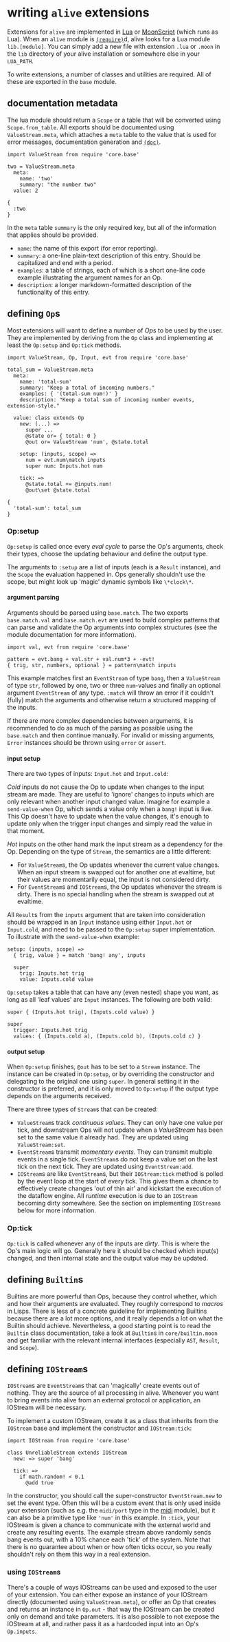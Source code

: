 # writing `alive` extensions

Extensions for `alive` are implemented in [Lua][lua] or [MoonScript][moonscript]
(which runs as Lua). When an `alive` module is [`(require)`][builtins-req]d,
alive looks for a Lua module `lib.[module]`. You can simply add a new file with
extension `.lua` or `.moon` in the `lib` directory of your alive installation or
somewhere else in your `LUA_PATH`.

To write extensions, a number of classes and utilities are required. All of
these are exported in the `base` module.

## documentation metadata
The lua module should return a `Scope` or a table that will be converted using
`Scope.from_table`. All exports should be documented using `ValueStream.meta`,
which attaches a `meta` table to the value that is used for error messages,
documentation generation and [`(doc)`][builtins-doc].

    import ValueStream from require 'core.base'

    two = ValueStream.meta
      meta:
        name: 'two'
        summary: "the number two"
      value: 2

    {
      :two
    }

In the `meta` table `summary` is the only required key, but all of the
information that applies should be provided.

- `name`: the name of this export (for error reporting).
- `summary`: a one-line plain-text description of this entry. Should be
  capitalized and end with a period.
- `examples`: a table of strings, each of which is a short one-line code
  example illustrating the argument names for an Op.
- `description`: a longer markdown-formatted description of the functionality
  of this entry.

## defining `Op`s
Most extensions will want to define a number of *Op*s to be used by the user.
They are implemented by deriving from the `Op` class and implementing at least
the `Op:setup` and `Op:tick` methods.

    import ValueStream, Op, Input, evt from require 'core.base'

    total_sum = ValueStream.meta
      meta:
        name: 'total-sum'
        summary: "Keep a total of incoming numbers."
        examples: { '(total-sum num!)' }
        description: "Keep a total sum of incoming number events, extension-style."

      value: class extends Op
        new: (...) =>
          super ...
          @state or= { total: 0 }
          @out or= ValueStream 'num', @state.total

        setup: (inputs, scope) =>
          num = evt.num\match inputs
          super num: Inputs.hot num

        tick: =>
          @state.total += @inputs.num!
          @out\set @state.total

    {
      'total-sum': total_sum
    }

### Op:setup
`Op:setup` is called once every *eval cycle* to parse the Op's arguments, check
their types, choose the updating behaviour and define the output type.

The arguments to `:setup` are a list of inputs (each is a `Result` instance),
and the `Scope` the evaluation happened in. Ops generally shouldn't use the
scope, but might look up 'magic' dynamic symbols like `\*clock\*`.

#### argument parsing
Arguments should be parsed using `base.match`. The two exports `base.match.val`
and `base.match.evt` are used to build complex patterns that can parse and
validate the Op arguments into complex structures (see the module documentation
for more information).

    import val, evt from require 'core.base'

    pattern = evt.bang + val.str + val.num*3 + -evt!
    { trig, str, numbers, optional } = pattern\match inputs

This example matches first an `EventStream` of type `bang`, then a `ValueStream`
of type `str`, followed by one, two or three `num`-values and finally an
optional argument `EventStream` of any type. `:match` will throw an error if it
couldn't (fully) match the arguments and otherwise return a structured mapping
of the inputs.

If there are more complex dependencies between arguments, it is recommended to
do as much of the parsing as possible using the `base.match` and then continue
manually. For invalid or missing arguments, `Error` instances should be thrown
using `error` or `assert`.

#### input setup
There are two types of inputs: `Input.hot` and `Input.cold`:

*Cold* inputs do not cause the Op to update when changes to the input stream
are made. They are useful to 'ignore' changes to inputs which are only relevant
when another input changed value. Imagine for example a `send-value-when` Op,
which sends a value only when a `bang!` input is live. This Op doesn't have to
update when the value changes, it's enough to update only when the trigger
input changes and simply read the value in that moment.

*Hot* inputs on the other hand mark the input stream as a dependency for the
Op. Depending on the type of `Stream`, the semantics are a little different:

- For `ValueStream`s, the Op updates whenever the current value changes. When
  an input stream is swapped out for another one at evaltime, but their values
  are momentarily equal, the input is not considered dirty.
- For `EventStream`s and `IOStream`s, the Op updates whenever the stream is
  dirty. There is no special handling when the stream is swapped out at
  evaltime.

All `Result`s from the `inputs` argument that are taken into consideration
should be wrapped in an `Input` instance using either `Input.hot` or
`Input.cold`, and need to be passed to the `Op:setup` super implementation.
To illustrate with the `send-value-when` example:

    setup: (inputs, scope) =>
      { trig, value } = match 'bang! any', inputs

      super
        trig: Inputs.hot trig
        value: Inputs.cold value

`Op:setup` takes a table that can have any (even nested) shape you want, as
long as all 'leaf values' are `Input` instances. The following are both valid:

    super { (Inputs.hot trig), (Inputs.cold value) }

    super
      trigger: Inputs.hot trig
      values: { (Inputs.cold a), (Inputs.cold b), (Inputs.cold c) }

#### output setup
When `Op:setup` finishes, `@out` has to be set to a `Stream` instance. The
instance can be created in `Op:setup`, or by overriding the constructor and
delegating to the original one using `super`. In general setting it in the
constructor is preferred, and it is only moved to `Op:setup` if the output
type depends on the arguments received.

There are three types of `Stream`s that can be created:

- `ValueStream`s track *continuous values*. They can only have one value per
  tick, and downstream Ops will not update when a *ValueStream* has been set
  to the same value it already had. They are updated using `ValueStream:set`.
- `EventStream`s transmit *momentary events*. They can transmit multiple events
  in a single tick. `EventStream`s do not keep a value set on the last tick on
  the next tick. They are updated using `EventStream:add`.
- `IOStream`s are like `EventStream`s, but their `IOStream:tick` method is
  polled by the event loop at the start of every tick. This gives them a chance
  to effectively create changes 'out of thin air' and kickstart the execution
  of the dataflow engine. All *runtime* execution is due to an `IOStream`
  becoming dirty somewhere. See the section on implementing `IOStream`s below
  for more information.

### Op:tick
`Op:tick` is called whenever any of the inputs are *dirty*. This is where the
Op's main logic will go. Generally here it should be checked which input(s)
changed, and then internal state and the output value may be updated.

## defining `Builtin`s
Builtins are more powerful than Ops, because they control whether, which and
how their arguments are evaluated. They roughly correspond to *macros* in Lisps.
There is less of a concrete guideline for implementing Builtins because there
are a lot more options, and it really depends a lot on what the Builtin should
achieve. Nevertheless, a good starting point is to read the `Builtin` class
documentation, take a look at `Builtin`s in `core/builtin.moon` and get
familiar with the relevant internal interfaces (especially `AST`, `Result`, and
`Scope`).

## defining `IOStream`s
`IOStream`s are `EventStream`s that can 'magically' create events out of
nothing. They are the source of all processing in alive. Whenever you want to
bring events into alive from an external protocol or application, an IOStream
will be necessary.

To implement a custom IOStream, create it as a class that inherits from the
`IOStream` base and implement the constructor and `IOStream:tick`:

    import IOStream from require 'core.base'
    
    class UnreliableStream extends IOStream
      new: => super 'bang'
      
      tick: =>
        if math.random! < 0.1
          @add true

In the constructor, you should call the super-constructor `EventStream.new` to
set the event type. Often this will be a custom event that is only used inside
your extension (such as e.g. the `midi/port` type in the [midi][modules-midi]
module), but it can also be a primitive type like `'num'` in this example. In
`:tick`, your IOStream is given a chance to communicate with the external world
and create any resulting events. The example stream above randomly sends bang
events out, with a 10% chance each 'tick' of the system. Note that there is no
guarantee about when or how often ticks occur, so you really shouldn't rely on
them this way in a real extension.

### using `IOStream`s
There's a couple of ways IOStreams can be used and exposed to the user of your
extension. You can either expose an instance of your IOStream directly
(documented using `ValueStream.meta`), or offer an Op that creates and returns
an instance in `Op.out` - that way the IOStream can be created only on demand
and take parameters. It is also possible to not exepose the IOStream at all,
and rather pass it as a hardcoded input into an Op's `Op.inputs`.

[lua]:          https://www.lua.org/
[moonscript]:   http://moonscript.org/
[builtins-req]: ../../reference/index.html#require
[builtins-doc]: ../../reference/index.html#doc
[modules-midi]: ../../reference/midi.html
